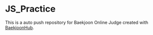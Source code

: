 # JS_Practice
This is a auto push repository for Baekjoon Online Judge created with [BaekjoonHub](https://github.com/BaekjoonHub/BaekjoonHub).

